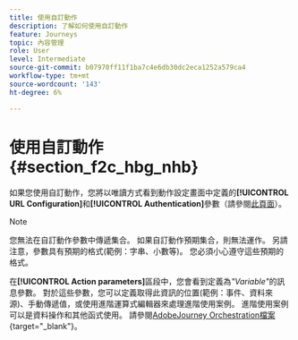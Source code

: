 ```yaml
---
title: 使用自訂動作
description: 了解如何使用自訂動作
feature: Journeys
topic: 內容管理
role: User
level: Intermediate
source-git-commit: b07970ff11f1ba7c4e6db30dc2eca1252a579ca4
workflow-type: tm+mt
source-wordcount: '143'
ht-degree: 6%

---
```


# 使用自訂動作 {#section_f2c_hbg_nhb}

如果您使用自訂動作，您將以唯讀方式看到動作設定畫面中定義的&#x200B;**[!UICONTROL URL Configuration]**&#x200B;和&#x200B;**[!UICONTROL Authentication]**&#x200B;參數（請參閱[此頁面](../action/about-custom-action-configuration.md)）。

>[!NOTE]
>
>您無法在自訂動作參數中傳遞集合。 如果自訂動作預期集合，則無法運作。 另請注意，參數具有預期的格式(範例：字串、小數等)。 您必須小心遵守這些預期的格式。

在&#x200B;**[!UICONTROL Action parameters]**&#x200B;區段中，您會看到定義為&#x200B;_&quot;Variable&quot;_&#x200B;的訊息參數。 對於這些參數，您可以定義取得此資訊的位置(範例：事件、資料來源)、手動傳遞值，或使用進階運算式編輯器來處理進階使用案例。 進階使用案例可以是資料操作和其他函式使用。 請參閱[AdobeJourney Orchestration檔案](https://experienceleague.adobe.com/docs/journeys/using/building-advanced-conditions-journeys/expressionadvanced.html?lang=zh-Hant){target=&quot;_blank&quot;}。
